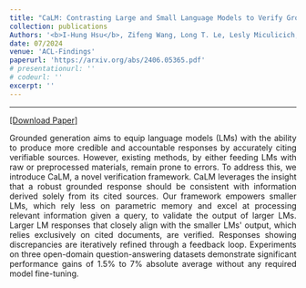 ```yaml
---
title: "CaLM: Contrasting Large and Small Language Models to Verify Grounded Generation"
collection: publications
Authors: '<b>I-Hung Hsu</b>, Zifeng Wang, Long T. Le, Lesly Miculicich, Nanyun Peng, Chen-Yu Lee, Tomas Pfister.'
date: 07/2024
venue: 'ACL-Findings'
paperurl: 'https://arxiv.org/abs/2406.05365.pdf'
# presentationurl: ''
# codeurl: ''
excerpt: ''
---
```

---
<a href='https://arxiv.org/abs/2406.05365.pdf' target="_blank">[Download Paper]</a>

<p align="justify">
Grounded generation aims to equip language models (LMs) with the ability to produce more credible and accountable responses by accurately citing verifiable sources. However, existing methods, by either feeding LMs with raw or preprocessed materials, remain prone to errors. To address this, we introduce CaLM, a novel verification framework. CaLM leverages the insight that a robust grounded response should be consistent with information derived solely from its cited sources. Our framework empowers smaller LMs, which rely less on parametric memory and excel at processing relevant information given a query, to validate the output of larger LMs. Larger LM responses that closely align with the smaller LMs' output, which relies exclusively on cited documents, are verified. Responses showing discrepancies are iteratively refined through a feedback loop. Experiments on three open-domain question-answering datasets demonstrate significant performance gains of 1.5% to 7% absolute average without any required model fine-tuning.
</p>